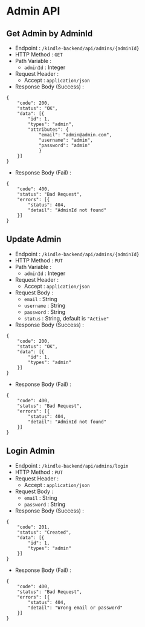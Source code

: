 # Admin API

## Get Admin by AdminId
- Endpoint : `/kindle-backend/api/admins/{adminId}`
- HTTP Method : `GET`
- Path Variable :
	- `adminId` : Integer
- Request Header :
	- Accept : `application/json`
- Response Body (Success) :
```
{
	"code": 200,
	"status": "OK",
	"data": [{
		"id": 1,
		"types": "admin",
		"attributes": {
			"email": "admin@admin.com",
			"username": "admin",
			"password": "admin"
        	}
	}]
}
```
- Response Body (Fail) :
```
{
	"code": 400,
	"status": "Bad Request",
	"errors": [{
		"status": 404,
		"detail": "AdminId not found"
	}]
}
```

## Update Admin
- Endpoint : `/kindle-backend/api/admins/{adminId}`
- HTTP Method : `PUT`
- Path Variable :
	- `adminId` : Integer
- Request Header :
	- Accept : `application/json`
- Request Body :
    - `email` : String
    - `username` : String
    - `password` : String
    - `status` : String, default is `"Active"` 
- Response Body (Success) :
```
{
	"code": 200,
	"status": "OK",
	"data": [{
		"id": 1,
		"types": "admin"
	}]
}
```
- Response Body (Fail) :
```
{
	"code": 400,
	"status": "Bad Request",
	"errors": [{
		"status": 404,
		"detail": "AdminId not found"
	}]
}
```

## Login Admin
- Endpoint : `/kindle-backend/api/admins/login`
- HTTP Method : `PUT`
- Request Header :
	- Accept : `application/json`
- Request Body :
    - `email` : String
    - `password` : String
- Response Body (Success) :
```
{
	"code": 201,
	"status": "Created",
	"data": [{
		"id": 1,
		"types": "admin"
	}]
}
```
- Response Body (Fail) :
```
{
	"code": 400,
	"status": "Bad Request",
	"errors": [{
		"status": 404,
		"detail": "Wrong email or password"
	}]
}
